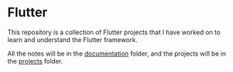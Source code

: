 # Flutter

This repository is a collection of Flutter projects that I have worked on to learn and understand the Flutter framework.

All the notes will be in the [documentation](./DOCUMENTATION) folder, and the projects will be in the [projects](./PROJECTS) folder.